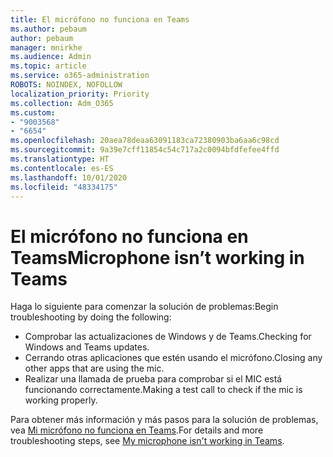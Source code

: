 ```yaml
---
title: El micrófono no funciona en Teams
ms.author: pebaum
author: pebaum
manager: mnirkhe
ms.audience: Admin
ms.topic: article
ms.service: o365-administration
ROBOTS: NOINDEX, NOFOLLOW
localization_priority: Priority
ms.collection: Adm_O365
ms.custom:
- "9003568"
- "6654"
ms.openlocfilehash: 20aea78deaa63091183ca72380903ba6aa6c98cd
ms.sourcegitcommit: 9a39e7cff11854c54c717a2c0094bfdfefee4ffd
ms.translationtype: HT
ms.contentlocale: es-ES
ms.lasthandoff: 10/01/2020
ms.locfileid: "48334175"
---
```

# <a name="microphone-isnt-working-in-teams"></a><span data-ttu-id="13d6e-102">El micrófono no funciona en Teams</span><span class="sxs-lookup"><span data-stu-id="13d6e-102">Microphone isn’t working in Teams</span></span>

<span data-ttu-id="13d6e-103">Haga lo siguiente para comenzar la solución de problemas:</span><span class="sxs-lookup"><span data-stu-id="13d6e-103">Begin troubleshooting by doing the following:</span></span>

- <span data-ttu-id="13d6e-104">Comprobar las actualizaciones de Windows y de Teams.</span><span class="sxs-lookup"><span data-stu-id="13d6e-104">Checking for Windows and Teams updates.</span></span>
- <span data-ttu-id="13d6e-105">Cerrando otras aplicaciones que estén usando el micrófono.</span><span class="sxs-lookup"><span data-stu-id="13d6e-105">Closing any other apps that are using the mic.</span></span>
- <span data-ttu-id="13d6e-106">Realizar una llamada de prueba para comprobar si el MIC está funcionando correctamente.</span><span class="sxs-lookup"><span data-stu-id="13d6e-106">Making a test call to check if the mic is working properly.</span></span>

<span data-ttu-id="13d6e-107">Para obtener más información y más pasos para la solución de problemas, vea [Mi micrófono no funciona en Teams](https://support.microsoft.com/office/666d1123-9dd0-4a31-ad2e-a758b204f33a).</span><span class="sxs-lookup"><span data-stu-id="13d6e-107">For details and more troubleshooting steps, see [My microphone isn't working in Teams](https://support.microsoft.com/office/666d1123-9dd0-4a31-ad2e-a758b204f33a).</span></span>
